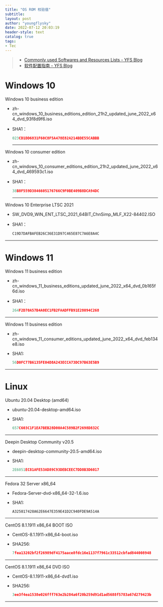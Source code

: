 ```yaml
---
title: "OS ROM 校验值"
subtitle:
layout: post
author: "youngflysky"
date: 2022-07-12 20:03:19
header-style: text
catalog: true
tags:
- Tec
---
```


>- [Commonly used Softwares and Resources Lists - YFS Blog](https://youngflysky.fun/2022/05/27/Commonly-used-Softwares-and-Resources-Lists/)
>- [软件配置指南 - YFS Blog](https://youngflysky.fun/2022/07/11/%E8%A3%85%E6%9C%BA%E9%85%8D%E7%BD%AE%E8%AF%B4%E6%98%8E/)

# Windows 10

Windows 10 business edition

- zh-cn_windows_10_business_editions_edition_21h2_updated_june_2022_x64_dvd_93f8d9f6.iso

- SHA1：

  ```cpp
  023CD1DD6831F60C8F5A478E82A214BDE55CABBB
  ```

  ---

Windows 10 consumer edition

- zh-cn_windows_10_consumer_editions_edition_21h2_updated_june_2022_x64_dvd_469593c1.iso

- SHA1：

  ```cpp
  38B8F559D3846605176766C9F0BE409B8DCA94DC
  ```

  ---

Windows 10 Enterprise LTSC 2021

- SW_DVD9_WIN_ENT_LTSC_2021_64BIT_ChnSimp_MLF_X22-84402.ISO

- SHA1：

  ```cpp
  C19D7DAFBAFEB26C36E31D97C465E87C7A6E8A4C
  ```

  



---

# Windows 11

Windows 11 business edition

- zh-cn_windows_11_business_editions_updated_june_2022_x64_dvd_0b165f6d.iso

- SHA1：

  ```cpp
  264F2D70A57B4A0EC1FB2FAADFFB91E28094C268
  ```

---

Windows 11 business edition

- zh-cn_windows_11_consumer_editions_updated_june_2022_x64_dvd_feb134e8.iso

- SHA1:

  ```cpp
  56D0FC77B6135FE04D8A243ECCA73DC97B63E5B9
  ```



---

# Linux

Ubuntu 20.04 Desktop (amd64)

- ubuntu-20.04-desktop-amd64.iso

- SHA1:

  ```cpp
  657C603C1F1EA7BEB28D00A4C589B2F2698D832C
  ```

---

Deepin Desktop Community v20.5

- deepin-desktop-community-20.5-amd64.iso

- SHA1:

  ```cpp
  2E6051EC81AFE53AD89C93DEBCEEC7DD8B3D6017
  ```

---

Fedora 32 Server x86_64

- Fedora-Server-dvd-x86_64-32-1.6.iso

- SHA1:

  ```cpp
  A325817428A62E6647E359E41D2C940FDE9A514A
  ```

---

CentOS 8.1.1911 x86_64 BOOT ISO

- CentOS-8.1.1911-x86_64-boot.iso

- SHA256:

  ```cpp
  7fea13202bf2f26989df4175aace8fdc16e1137f7961c33512cbfad844008948
  ```

---

CentOS 8.1.1911 x86_64 DVD ISO

- CentOS-8.1.1911-x86_64-dvd1.iso

- SHA256:

  ```cpp
  3ee3f4ea1538e026fff763e2b284a6f20b259d91d1ad5688f5783a67d279423b
  ```

---

